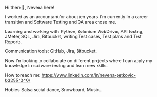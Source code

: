 Hi there 👋, Nevena here!

I worked as an accountant for about ten years. I'm currently in a career transition and Software Testing and QA area chose me.

Learning and working with: Python, Selenium WebDriver, API testing, JMeter, SQL, Jira, Bitbucket, writing Test cases, Test plans and Test Reports.

Communication tools: GitHub, Jira, Bitbucket.

Now I’m looking to collaborate on different projects where I can apply my knowledge in software testing and learn new skills.

How to reach me: https://www.linkedin.com/in/nevena-petkovic-b22554240/

Hobies: Salsa social dance, Snowboard, Music... 

